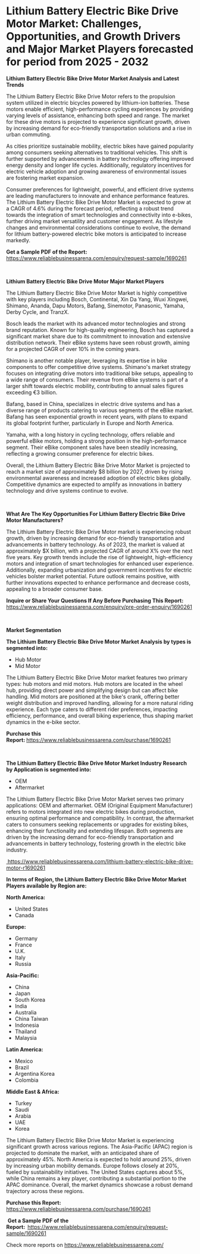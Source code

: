 <p><h1>Lithium Battery Electric Bike Drive Motor Market: Challenges, Opportunities, and Growth Drivers and Major Market Players forecasted for period from 2025 - 2032</h1></p><p><strong>Lithium Battery Electric Bike Drive Motor Market Analysis and Latest Trends</strong></p>
<p><p>The Lithium Battery Electric Bike Drive Motor refers to the propulsion system utilized in electric bicycles powered by lithium-ion batteries. These motors enable efficient, high-performance cycling experiences by providing varying levels of assistance, enhancing both speed and range. The market for these drive motors is projected to experience significant growth, driven by increasing demand for eco-friendly transportation solutions and a rise in urban commuting.</p><p>As cities prioritize sustainable mobility, electric bikes have gained popularity among consumers seeking alternatives to traditional vehicles. This shift is further supported by advancements in battery technology offering improved energy density and longer life cycles. Additionally, regulatory incentives for electric vehicle adoption and growing awareness of environmental issues are fostering market expansion.</p><p>Consumer preferences for lightweight, powerful, and efficient drive systems are leading manufacturers to innovate and enhance performance features. The Lithium Battery Electric Bike Drive Motor Market is expected to grow at a CAGR of 4.6% during the forecast period, reflecting a robust trend towards the integration of smart technologies and connectivity into e-bikes, further driving market versatility and customer engagement. As lifestyle changes and environmental considerations continue to evolve, the demand for lithium battery-powered electric bike motors is anticipated to increase markedly.</p></p>
<p><strong>Get a Sample PDF of the Report:&nbsp;</strong> <a href="https://www.reliablebusinessarena.com/enquiry/request-sample/1690261?utm_campaign=2182&utm_medium=2&utm_source=Github&utm_content=ia&utm_term=26032025&utm_id=lithium-battery-electric-bike-drive-motor">https://www.reliablebusinessarena.com/enquiry/request-sample/1690261</a></p>
<p>&nbsp;</p>
<p><strong>Lithium Battery Electric Bike Drive Motor Major Market Players</strong></p>
<p><p>The Lithium Battery Electric Bike Drive Motor Market is highly competitive with key players including Bosch, Continental, Xin Da Yang, Wuxi Xingwei, Shimano, Ananda, Dapu Motors, Bafang, Sinemotor, Panasonic, Yamaha, Derby Cycle, and TranzX. </p><p>Bosch leads the market with its advanced motor technologies and strong brand reputation. Known for high-quality engineering, Bosch has captured a significant market share due to its commitment to innovation and extensive distribution network. Their eBike systems have seen robust growth, aiming for a projected CAGR of over 10% in the coming years.</p><p>Shimano is another notable player, leveraging its expertise in bike components to offer competitive drive systems. Shimano's market strategy focuses on integrating drive motors into traditional bike setups, appealing to a wide range of consumers. Their revenue from eBike systems is part of a larger shift towards electric mobility, contributing to annual sales figures exceeding €3 billion.</p><p>Bafang, based in China, specializes in electric drive systems and has a diverse range of products catering to various segments of the eBike market. Bafang has seen exponential growth in recent years, with plans to expand its global footprint further, particularly in Europe and North America.</p><p>Yamaha, with a long history in cycling technology, offers reliable and powerful eBike motors, holding a strong position in the high-performance segment. Their eBike component sales have been steadily increasing, reflecting a growing consumer preference for electric bikes.</p><p>Overall, the Lithium Battery Electric Bike Drive Motor Market is projected to reach a market size of approximately $8 billion by 2027, driven by rising environmental awareness and increased adoption of electric bikes globally. Competitive dynamics are expected to amplify as innovations in battery technology and drive systems continue to evolve.</p></p>
<p>&nbsp;</p>
<p><strong>What Are The Key Opportunities For Lithium Battery Electric Bike Drive Motor Manufacturers?</strong></p>
<p><p>The Lithium Battery Electric Bike Drive Motor market is experiencing robust growth, driven by increasing demand for eco-friendly transportation and advancements in battery technology. As of 2023, the market is valued at approximately $X billion, with a projected CAGR of around X% over the next five years. Key growth trends include the rise of lightweight, high-efficiency motors and integration of smart technologies for enhanced user experience. Additionally, expanding urbanization and government incentives for electric vehicles bolster market potential. Future outlook remains positive, with further innovations expected to enhance performance and decrease costs, appealing to a broader consumer base.</p></p>
<p><strong>Inquire or Share Your Questions If Any Before Purchasing This Report:</strong> <a href="https://www.reliablebusinessarena.com/enquiry/pre-order-enquiry/1690261?utm_campaign=2182&utm_medium=2&utm_source=Github&utm_content=ia&utm_term=26032025&utm_id=lithium-battery-electric-bike-drive-motor">https://www.reliablebusinessarena.com/enquiry/pre-order-enquiry/1690261</a></p>
<p>&nbsp;</p>
<p><strong>Market Segmentation</strong></p>
<p><strong>The Lithium Battery Electric Bike Drive Motor Market Analysis by types is segmented into:</strong></p>
<p><ul><li>Hub Motor</li><li>Mid Motor</li></ul></p>
<p><p>The Lithium Battery Electric Bike Drive Motor market features two primary types: hub motors and mid motors. Hub motors are located in the wheel hub, providing direct power and simplifying design but can affect bike handling. Mid motors are positioned at the bike's crank, offering better weight distribution and improved handling, allowing for a more natural riding experience. Each type caters to different rider preferences, impacting efficiency, performance, and overall biking experience, thus shaping market dynamics in the e-bike sector.</p></p>
<p><strong>Purchase this Report:&nbsp;</strong><a href="https://www.reliablebusinessarena.com/purchase/1690261?utm_campaign=2182&utm_medium=2&utm_source=Github&utm_content=ia&utm_term=26032025&utm_id=lithium-battery-electric-bike-drive-motor">https://www.reliablebusinessarena.com/purchase/1690261</a></p>
<p>&nbsp;</p>
<p><strong>The Lithium Battery Electric Bike Drive Motor Market Industry Research by Application is segmented into:</strong></p>
<p><ul><li>OEM</li><li>Aftermarket</li></ul></p>
<p><p>The Lithium Battery Electric Bike Drive Motor Market serves two primary applications: OEM and aftermarket. OEM (Original Equipment Manufacturer) refers to motors integrated into new electric bikes during production, ensuring optimal performance and compatibility. In contrast, the aftermarket caters to consumers seeking replacements or upgrades for existing bikes, enhancing their functionality and extending lifespan. Both segments are driven by the increasing demand for eco-friendly transportation and advancements in battery technology, fostering growth in the electric bike industry.</p></p>
<p><a href="https://www.reliablebusinessarena.com/lithium-battery-electric-bike-drive-motor-r1690261?utm_campaign=2182&utm_medium=2&utm_source=Github&utm_content=ia&utm_term=26032025&utm_id=lithium-battery-electric-bike-drive-motor">&nbsp;https://www.reliablebusinessarena.com/lithium-battery-electric-bike-drive-motor-r1690261</a></p>
<p><strong>In terms of Region, the Lithium Battery Electric Bike Drive Motor Market Players available by Region are:</strong></p>
<p>
    <p> <strong> North America: </strong>
        <ul>
            <li>United States</li>
            <li>Canada</li>
        </ul>
        </p> 
    <p> <strong> Europe: </strong>
        <ul>
            <li>Germany</li>
            <li>France</li>
            <li>U.K.</li>
            <li>Italy</li>
            <li>Russia</li>
        </ul>
        </p> 
    <p> <strong> Asia-Pacific: </strong>
        <ul>
            <li>China</li>
            <li>Japan</li>
            <li>South Korea</li>
            <li>India</li>
            <li>Australia</li>
            <li>China Taiwan</li>
            <li>Indonesia</li>
            <li>Thailand</li>
            <li>Malaysia</li>
        </ul>
        </p> 
    <p> <strong> Latin America: </strong>
        <ul>
            <li>Mexico</li>
            <li>Brazil</li>
            <li>Argentina Korea</li>
            <li>Colombia</li>
        </ul>
        </p> 
    <p> <strong> Middle East & Africa: </strong>
        <ul>
            <li>Turkey</li>
            <li>Saudi</li>
            <li>Arabia</li>
            <li>UAE</li>
            <li>Korea</li>
        </ul>
    </p>
    </p>
<p><p>The Lithium Battery Electric Bike Drive Motor Market is experiencing significant growth across various regions. The Asia-Pacific (APAC) region is projected to dominate the market, with an anticipated share of approximately 45%. North America is expected to hold around 25%, driven by increasing urban mobility demands. Europe follows closely at 20%, fueled by sustainability initiatives. The United States captures about 5%, while China remains a key player, contributing a substantial portion to the APAC dominance. Overall, the market dynamics showcase a robust demand trajectory across these regions.</p></p>
<p><strong>Purchase this Report: </strong><a href="https://www.reliablebusinessarena.com/purchase/1690261?utm_campaign=2182&utm_medium=2&utm_source=Github&utm_content=ia&utm_term=26032025&utm_id=lithium-battery-electric-bike-drive-motor">https://www.reliablebusinessarena.com/purchase/1690261</a></p>
<p>&nbsp;<strong>Get a Sample PDF of the Report:&nbsp;&nbsp;</strong><a href="https://www.reliablebusinessarena.com/enquiry/request-sample/1690261?utm_campaign=2182&utm_medium=2&utm_source=Github&utm_content=ia&utm_term=26032025&utm_id=lithium-battery-electric-bike-drive-motor">https://www.reliablebusinessarena.com/enquiry/request-sample/1690261</a></p>
<p><strong></strong></p>
<p>Check more reports on <a href="https://www.reliablebusinessarena.com/?utm_campaign=2182&utm_medium=2&utm_source=Github&utm_content=ia&utm_term=26032025&utm_id=lithium-battery-electric-bike-drive-motor">https://www.reliablebusinessarena.com/</a></p>